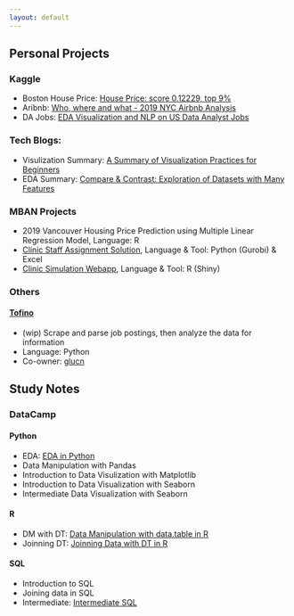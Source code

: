 ```yaml
---
layout: default
---
```


## Personal Projects

### Kaggle
- Boston House Price: [House Price: score 0.12229, top 9%](https://github.com/glucn/kaggle/blob/main/House_Prices/notebook/top-9-house-price.ipynb)
- Aribnb: [Who, where and what - 2019 NYC Airbnb Analysis](https://github.com/juliayyy/Kaggle-Projects/blob/main/Airbnb/who-where-and-what-2019-nyc-airb-b-analysis.ipynb)
- DA Jobs: [EDA Visualization and NLP on US Data Analyst Jobs](https://github.com/juliayyy/Kaggle-Projects/blob/main/DA%20Jobs/eda-visualization-nlp-on-us-data-analyst-jobs%20(1).ipynb)

### Tech Blogs:
- Visulization Summary: [A Summary of Visualization Practices for Beginners](https://medium.com/analytics-vidhya/a-summary-of-visualization-practices-for-beginners-8e921a90f8b8)
- EDA Summary: [Compare & Contrast: Exploration of Datasets with Many Features](https://levelup.gitconnected.com/compare-contrast-eda-of-datasets-with-many-features-f9665da15132)

### MBAN Projects
- 2019 Vancouver Housing Price Prediction using Multiple Linear Regression Model, Language: R
- [Clinic Staff Assignment Solution](https://github.com/juliayyy/MBAN-coursework/tree/master/BAMS%20508%20Optimization), Language & Tool: Python (Gurobi) & Excel
- [Clinic Simulation Webapp](https://github.com/juliayyy/MBAN-coursework/tree/master/BAMS503%20Simulation), Language & Tool: R (Shiny)

### Others
#### [Tofino](https://github.com/glucn/tofino)
- (wip) Scrape and parse job postings, then analyze the data for information
- Language: Python
- Co-owner: [glucn](https://github.com/glucn)


## Study Notes

### DataCamp

#### Python
- EDA: [EDA in Python](https://github.com/juliayyy/DataCamp/blob/master/EDA%20in%20Python.py)
- Data Manipulation with Pandas
- Introduction to Data Visulization with Matplotlib
- Introduction to Data Visualization with Seaborn
- Intermediate Data Visualization with Seaborn

#### R
- DM with DT: [Data Manipulation with data.table in R](https://github.com/juliayyy/DataCamp/blob/master/Data%20Manipulation%20with%20data.table%20in%20R.r)
- Joinning DT: [Joinning Data with DT in R](https://github.com/juliayyy/DataCamp/blob/master/Joinning%20Data%20with%20DT%20in%20R.r)

#### SQL
- Introduction to SQL
- Joining data in SQL
- Intermediate: [Intermediate SQL](https://github.com/juliayyy/DataCamp/blob/master/Intermediate%20SQL.sql)

